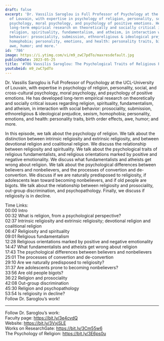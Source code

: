 ```yaml
---
draft: false
excerpt: 'Dr. Vassilis Saroglou is Full Professor of Psychology at the UCL-University
  of Louvain, with expertise in psychology of religion, personality, social, and cross-cultural
  psychology, moral psychology, and psychology of positive emotions. He has developed
  long-term empirical research on theoretically and socially critical issues regarding
  religion, spirituality, fundamentalism, and atheism, in interaction with social
  behavior: prosociality, submission, ethnoreligious & ideological prejudice, sexism,
  homophobia; personality, emotions, and health: personality traits, birth order effects,
  awe, humor; and more.'
id: '786'
image: https://i.ytimg.com/vi/m9_zwC7pdTo/maxresdefault.jpg
publishDate: 2023-05-25
title: '#786 Vassilis Saroglou: The Psychological Traits of Religious People'
youtubeid: m9_zwC7pdTo
---
```

<div class="timelinks">

Dr. Vassilis Saroglou is Full Professor of Psychology at the UCL-University of Louvain, with expertise in psychology of religion, personality, social, and cross-cultural psychology, moral psychology, and psychology of positive emotions. He has developed long-term empirical research on theoretically and socially critical issues regarding religion, spirituality, fundamentalism, and atheism, in interaction with social behavior: prosociality, submission, ethnoreligious & ideological prejudice, sexism, homophobia; personality, emotions, and health: personality traits, birth order effects, awe, humor; and more.

In this episode, we talk about the psychology of religion. We talk about the distinction between intrinsic religiosity and extrinsic religiosity, and between devotional religion and coalitional religion. We discuss the relationship between religiosity and spirituality. We talk about the psychological traits of religious fundamentalists, and religious orientations marked by positive and negative emotionality. We discuss what fundamentalists and atheists get wrong about religion. We talk about the psychological differences between believers and nonbelievers, and the processes of convertion and de-convertion. We discuss if we are naturally predisposed to religiosity, if adolescents lean toward becoming nonbelievers, and if old people are bigots. We talk about the relationship between religiosity and prosociality, out-group discrimination, and psychopathology. Finally, we discuss if religiosity is in decline.

Time Links:  
<time>00:00</time> Intro  
<time>00:32</time> What is religion, from a psychological perspective?  
<time>02:37</time> Intrinsic religiosity and extrinsic religiosity; devotional religion and coalitional religion  
<time>06:47</time> Religiosity and spirituality  
<time>09:01</time> Religious fundamentalism  
<time>12:28</time> Religious orientations marked by positive and negative emotionality  
<time>14:47</time> What fundamentalists and atheists get wrong about religion  
<time>17:43</time> The psychological differences between believers and nonbelievers  
<time>25:01</time> The processes of convertion and de-convertion  
<time>29:10</time> Are we naturally predisposed to religiosity?  
<time>31:37</time> Are adolescents prone to becoming nonbelievers?  
<time>33:56</time> Are old people bigots?  
<time>36:22</time> Religion and prosociality  
<time>42:08</time> Out-group discrimination  
<time>45:30</time> Religion and psychopathology  
<time>53:54</time> Is religiosity in decline?  
  Follow Dr. Saroglou’s work!

---

Follow Dr. Saroglou’s work:  
Faculty page: https://bit.ly/3e4cvdQ  
Website: https://bit.ly/3VxjSLE  
Works on ResearchGate: https://bit.ly/3Cm55w6  
The Psychology of Religion: https://bit.ly/3E6ps0u
</div>

